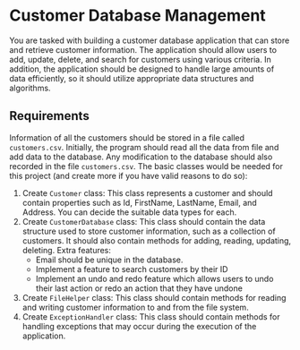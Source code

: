 # Customer Database Management

You are tasked with building a customer database application that can store and retrieve customer information. The application should allow users to add, update, delete, and search for customers using various criteria. In addition, the application should be designed to handle large amounts of data efficiently, so it should utilize appropriate data structures and algorithms.

## Requirements

Information of all the customers should be stored in a file called `customers.csv`. Initially, the program should read all the data from file and add data to the database. Any modification to the database should also recorded in the file `customers.csv`. The basic classes would be needed for this project (and create more if you have valid reasons to do so):

1. Create `Customer` class: This class represents a customer and should contain properties such as Id, FirstName, LastName, Email, and Address. You can decide the suitable data types for each.
2. Create `CustomerDatabase` class: This class should contain the data structure used to store customer information, such as a collection of customers. It should also contain methods for adding, reading, updating, deleting. Extra features:
    - Email should be unique in the database.
    - Implement a feature to search customers by their ID
    - Implement an undo and redo feature which allows users to undo their last action or redo an action that they have undone
3. Create `FileHelper` class: This class should contain methods for reading and writing customer information to and from the file system.
4. Create `ExceptionHandler` class: This class should contain methods for handling exceptions that may occur during the execution of the application.
